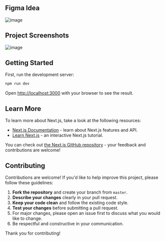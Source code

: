 ## Figma Idea

![image](https://github.com/user-attachments/assets/4954504a-5c35-457e-a08f-7fa3cd9c3c30)

## Project Screenshots

![image](https://github.com/user-attachments/assets/40a53353-0362-4f70-a6a7-26d211dfdec7)

## Getting Started

First, run the development server:

```bash
npm run dev
```

Open [http://localhost:3000](http://localhost:3000) with your browser to see the result.

## Learn More

To learn more about Next.js, take a look at the following resources:

- [Next.js Documentation](https://nextjs.org/docs) - learn about Next.js features and API.
- [Learn Next.js](https://nextjs.org/learn) - an interactive Next.js tutorial.

You can check out [the Next.js GitHub repository](https://github.com/vercel/next.js) - your feedback and contributions are welcome!

## Contributing

Contributions are welcome! If you'd like to help improve this project, please follow these guidelines:

1. **Fork the repository** and create your branch from `master`.
2. **Describe your changes** clearly in your pull request.
3. **Keep your code clean** and follow the existing code style.
4. **Test your changes** before submitting a pull request.
5. For major changes, please open an issue first to discuss what you would like to change.
6. Be respectful and constructive in your communication.

Thank you for contributing!
